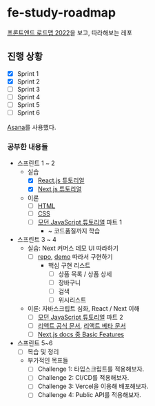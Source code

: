 # fe-study-roadmap

[프론트엔드 로드맵 2022](https://euncho.medium.com/%ED%94%84%EB%A1%A0%ED%8A%B8%EC%97%94%EB%93%9C-%ED%95%99%EC%8A%B5-%EB%A1%9C%EB%93%9C%EB%A7%B5-91c3bc11dec0)을 보고, 따라해보는 레포 

## 진행 상황

* [x] Sprint 1
* [x] Sprint 2
* [ ] Sprint 3
* [ ] Sprint 4
* [ ] Sprint 5
* [ ] Sprint 6

[Asana](https://asana.com/ko)를 사용했다.

### 공부한 내용들

* 스프린트 1 ~ 2
  * 실습
    * [x] [React.js 튜토리얼](https://ko.reactjs.org/tutorial/tutorial.html)
    * [x] [Next.js 튜토리얼](https://nextjs.org/learn/foundations/about-nextjs) 
  * 이론
    * [ ] [HTML](https://developer.mozilla.org/ko/docs/Learn/HTML)
    * [ ] [CSS](https://web.dev/learn/css/)
    * [ ] [모던 JavaScript 튜토리얼](https://ko.javascript.info/) 파트 1
      * ~ 코드품질까지 학습
* 스프린트 3 ~ 4
  * 실습: Next 커머스 데모 UI 따라하기
    * [ ] [repo](https://github.com/vercel/commerce), [demo](https://demo.vercel.store/) 따라서 구현하기
      * 핵심 구현 리스트
        * [ ] 상품 목록 / 상품 상세
        * [ ] 장바구니
        * [ ] 검색
        * [ ] 위시리스트
  * 이론: 자바스크립트 심화, React / Next 이해
    * [ ] [모던 JavaScript 튜토리얼](https://ko.javascript.info/) 파트 2 
    * [ ] [리액트 공식 문서](https://ko.reactjs.org/docs/getting-started.html), [리액트 베타 문서](https://beta.reactjs.org/)
    * [ ] [Next.js docs 중 Basic Features](https://nextjs.org/docs/basic-features/pages)
* 스프린트 5~6
  * [ ] 복습 및 정리
  * 부가적인 목표들
    * [ ] Challenge 1: 타입스크립트를 적용해보자.
    * [ ] Challenge 2: CI/CD를 적용해보자.
    * [ ] Challenge 3: Vercel을 이용해 배포해보자.
    * [ ] Challenge 4: Public API를 적용해보자.
